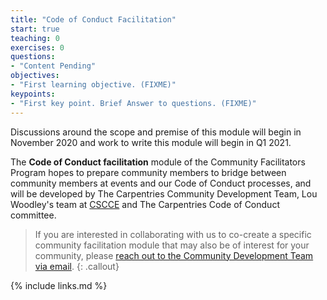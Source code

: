 ```yaml
---
title: "Code of Conduct Facilitation"
start: true
teaching: 0
exercises: 0
questions:
- "Content Pending"
objectives:
- "First learning objective. (FIXME)"
keypoints:
- "First key point. Brief Answer to questions. (FIXME)"
---
```


Discussions around the scope and premise of this module will begin in November 2020 and work to write this module will begin in Q1 2021. 

The **Code of Conduct facilitation** module of the Community Facilitators Program hopes to prepare community members to bridge between community members at events and our Code of Conduct processes, and will be developed by The Carpentries Community Development Team, Lou Woodley's team at [CSCCE](https://cscce.org) and The Carpentries Code of Conduct committee.
    
> If you are interested in collaborating with us to co-create a specific community facilitation module that may also be of interest for your community, please [reach out to the Community Development Team via email](mailto:community@carpentries.org?subject=Interest%20in%20co-creating%20Community%20Facilitators%20Program%20resources).
{: .callout}

{% include links.md %}
